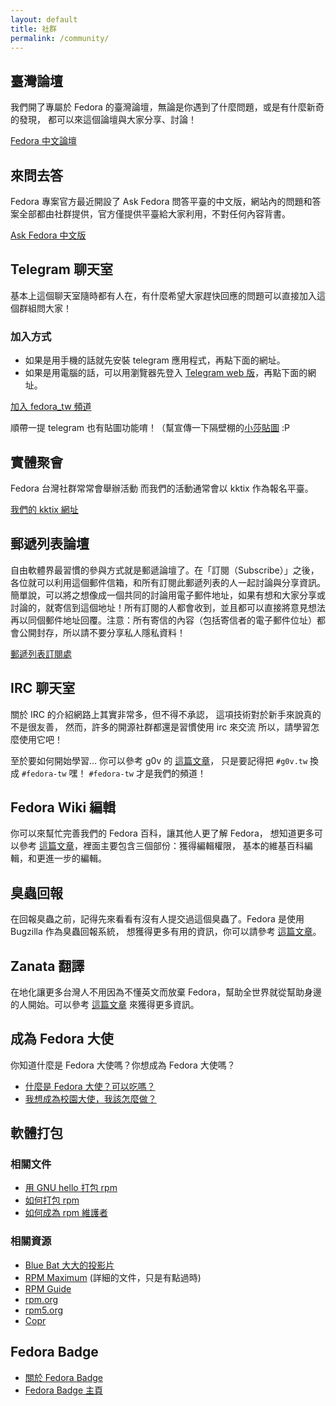 ```yaml
---
layout: default
title: 社群
permalink: /community/
---
```


## 臺灣論壇
我們開了專屬於 Fedora 的臺灣論壇，無論是你遇到了什麼問題，或是有什麼新奇的發現，
都可以來這個論壇與大家分享、討論！

[Fedora 中文論壇](https://fedora-tw.org/)

## 來問去答
Fedora 專案官方最近開設了 Ask Fedora 問答平臺的中文版，網站內的問題和答案全部都由社群提供，官方僅提供平臺給大家利用，不對任何內容背書。

[Ask Fedora 中文版](https://ask.fedoraproject.org/zh-tw/questions/)

## Telegram 聊天室
基本上這個聊天室隨時都有人在，有什麼希望大家趕快回應的問題可以直接加入這個群組問大家！

### 加入方式

- 如果是用手機的話就先安裝 telegram 應用程式，再點下面的網址。
- 如果是用電腦的話，可以用瀏覽器先登入 [Telegram web 版](https://web.telegram.org/)，再點下面的網址。

[加入 fedora_tw 頻道](https://telegram.me/fedora_tw)

順帶一提 telegram 也有貼圖功能唷！（幫宣傳一下隔壁棚的[小莎貼圖](https://moztw.org/foxmosa/#foxmosa-stickers) :P

## 實體聚會

Fedora 台灣社群常常會舉辦活動
而我們的活動通常會以 kktix 作為報名平臺。

[我們的 kktix 網址](http://fedora-tw.kktix.cc/)

## 郵遞列表論壇
自由軟體界最習慣的參與方式就是郵遞論壇了。在「訂閱（Subscribe）」之後，各位就可以利用這個郵件信箱，和所有訂閱此郵遞列表的人一起討論與分享資訊。簡單說，可以將之想像成一個共同的討論用電子郵件地址，如果有想和大家分享或討論的，就寄信到這個地址！所有訂閱的人都會收到，並且都可以直接將意見想法再以同個郵件地址回覆。注意：所有寄信的內容（包括寄信者的電子郵件位址）都會公開封存，所以請不要分享私人隱私資料！

[郵遞列表訂閱處](https://lists.fedoraproject.org/admin/lists/taiwan-community.lists.fedoraproject.org/)

## IRC 聊天室

關於 IRC 的介紹網路上其實非常多，但不得不承認，
這項技術對於新手來說真的不是很友善，
然而，許多的開源社群都還是習慣使用 irc 來交流
所以，請學習怎麼使用它吧！

至於要如何開始學習… 你可以參考 g0v 的 [這篇文章](https://github.com/g0v/dev/wiki/如何使用-IRC)，
只是要記得把 `#g0v.tw` 換成 `#fedora-tw` 嘿！ `#fedora-tw` 才是我們的頻道！

## Fedora Wiki 編輯

你可以來幫忙完善我們的 Fedora 百科，讓其他人更了解 Fedora，
想知道更多可以參考 [這篇文章](https://fedoraproject.org/wiki/Help:Editing/zh-tw)，裡面主要包含三個部份：獲得編輯權限，
基本的維基百科編輯，和更進一步的編輯。


## 臭蟲回報
在回報臭蟲之前，記得先來看看有沒有人提交過這個臭蟲了。Fedora 是使用 Bugzilla 作為臭蟲回報系統，
想獲得更多有用的資訊，你可以請參考 [這篇文章](https://fedoraproject.org/wiki/L10N/zh-tw#.E8.87.AD.E8.9F.B2.E5.9B.9E.E5.A0.B1.E3.80.81.E6.B8.AC.E8.A9.A6.E3.80.81.E5.93.81.E8.B3.AA.E4.BF.9D.E8.AD.89.E7.AD.89)。

## Zanata 翻譯

在地化讓更多台灣人不用因為不懂英文而放棄 Fedora，幫助全世界就從幫助身邊的人開始。可以參考 [這篇文章](https://fedoraproject.org/wiki/L10N/Translate_on_Zanata) 來獲得更多資訊。

## 成為 Fedora 大使

你知道什麼是 Fedora 大使嗎？你想成為 Fedora 大使嗎？

- [什麼是 Fedora 大使？可以吃嗎？](https://fedoraproject.org/wiki/Ambassadors/zh-tw)
- [我想成為校園大使，我該怎麼做？](https://fedoraproject.org/wiki/Ambassadors_Join_start/zh-tw)

## 軟體打包

### 相關文件
- [用 GNU hello 打包 rpm](https://fedoraproject.org/wiki/How_to_create_a_GNU_Hello_RPM_package/zh-tw)
- [如何打包 rpm](https://fedoraproject.org/wiki/How_to_create_an_RPM_package/zh-tw)
- [如何成為 rpm 維護者](https://fedoraproject.org/wiki/Category:Package_Maintainers/zh-tw#.E6.B7.B1.E5.85.A5.E9.96.B1.E8.AE.80)

### 相關資源
- [Blue Bat 大大的投影片](http://www.slideshare.net/bluebat/rpm-packaging)
- [RPM Maximum](http://rpm5.org/docs/max-rpm.html) (詳細的文件，只是有點過時)
- [RPM Guide](http://rpm5.org/docs/rpm-guide.html)
- [rpm.org](https://rpm.org)
- [rpm5.org](https://rpm5.org)
- [Copr](https://copr.fedoraproject.org)

## Fedora Badge

- [關於 Fedora Badge](https://fedoraproject.org/wiki/Open_Badges)
- [Fedora Badge 主頁](https://badges.fedoraproject.org/)
